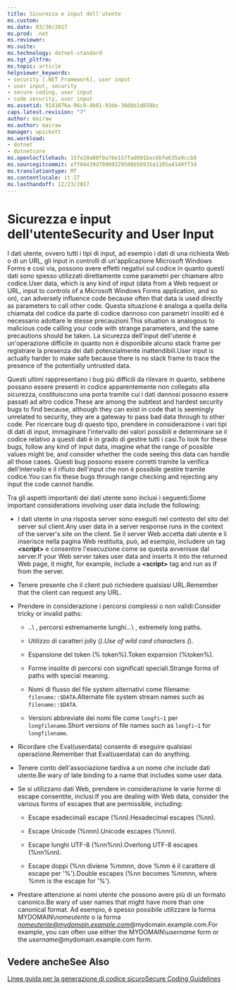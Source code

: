 ```yaml
---
title: Sicurezza e input dell'utente
ms.custom: 
ms.date: 03/30/2017
ms.prod: .net
ms.reviewer: 
ms.suite: 
ms.technology: dotnet-standard
ms.tgt_pltfrm: 
ms.topic: article
helpviewer_keywords:
- security [.NET Framework], user input
- user input, security
- secure coding, user input
- code security, user input
ms.assetid: 9141076a-96c9-4b01-93de-366bb1d858bc
caps.latest.revision: "7"
author: mairaw
ms.author: mairaw
manager: wpickett
ms.workload:
- dotnet
- dotnetcore
ms.openlocfilehash: 157e20a80f0a76e157fad091bec6bfe635a9ccb8
ms.sourcegitcommit: e7f04439d78909229506b56935a1105a4149ff3d
ms.translationtype: MT
ms.contentlocale: it-IT
ms.lasthandoff: 12/23/2017
---
```

# <a name="security-and-user-input"></a><span data-ttu-id="2d7ca-102">Sicurezza e input dell'utente</span><span class="sxs-lookup"><span data-stu-id="2d7ca-102">Security and User Input</span></span>
<span data-ttu-id="2d7ca-103">I dati utente, ovvero tutti i tipi di input, ad esempio i dati di una richiesta Web o di un URL, gli input in controlli di un'applicazione Microsoft Windows Forms e così via, possono avere effetti negativi sul codice in quanto questi dati sono spesso utilizzati direttamente come parametri per chiamare altro codice.</span><span class="sxs-lookup"><span data-stu-id="2d7ca-103">User data, which is any kind of input (data from a Web request or URL, input to controls of a Microsoft Windows Forms application, and so on), can adversely influence code because often that data is used directly as parameters to call other code.</span></span> <span data-ttu-id="2d7ca-104">Questa situazione è analoga a quella della chiamata del codice da parte di codice dannoso con parametri insoliti ed è necessario adottare le stesse precauzioni.</span><span class="sxs-lookup"><span data-stu-id="2d7ca-104">This situation is analogous to malicious code calling your code with strange parameters, and the same precautions should be taken.</span></span> <span data-ttu-id="2d7ca-105">La sicurezza dell'input dell'utente è un'operazione difficile in quanto non è disponibile alcuno stack frame per registrare la presenza dei dati potenzialmente inattendibili.</span><span class="sxs-lookup"><span data-stu-id="2d7ca-105">User input is actually harder to make safe because there is no stack frame to trace the presence of the potentially untrusted data.</span></span>  
  
 <span data-ttu-id="2d7ca-106">Questi ultimi rappresentano i bug più difficili da rilevare in quanto, sebbene possano essere presenti in codice apparentemente non collegato alla sicurezza, costituiscono una porta tramite cui i dati dannosi possono essere passati ad altro codice.</span><span class="sxs-lookup"><span data-stu-id="2d7ca-106">These are among the subtlest and hardest security bugs to find because, although they can exist in code that is seemingly unrelated to security, they are a gateway to pass bad data through to other code.</span></span> <span data-ttu-id="2d7ca-107">Per ricercare bug di questo tipo, prendere in considerazione i vari tipi di dati di input, immaginare l'intervallo dei valori possibili e determinare se il codice relativo a questi dati è in grado di gestire tutti i casi.</span><span class="sxs-lookup"><span data-stu-id="2d7ca-107">To look for these bugs, follow any kind of input data, imagine what the range of possible values might be, and consider whether the code seeing this data can handle all those cases.</span></span> <span data-ttu-id="2d7ca-108">Questi bug possono essere corretti tramite la verifica dell'intervallo e il rifiuto dell'input che non è possibile gestire tramite codice.</span><span class="sxs-lookup"><span data-stu-id="2d7ca-108">You can fix these bugs through range checking and rejecting any input the code cannot handle.</span></span>  
  
 <span data-ttu-id="2d7ca-109">Tra gli aspetti importanti dei dati utente sono inclusi i seguenti:</span><span class="sxs-lookup"><span data-stu-id="2d7ca-109">Some important considerations involving user data include the following:</span></span>  
  
-   <span data-ttu-id="2d7ca-110">I dati utente in una risposta server sono eseguiti nel contesto del sito del server sul client.</span><span class="sxs-lookup"><span data-stu-id="2d7ca-110">Any user data in a server response runs in the context of the server's site on the client.</span></span> <span data-ttu-id="2d7ca-111">Se il server Web accetta dati utente e li inserisce nella pagina Web restituita, può, ad esempio, includere un tag **\<script>** e consentire l'esecuzione come se questa avvenisse dal server.</span><span class="sxs-lookup"><span data-stu-id="2d7ca-111">If your Web server takes user data and inserts it into the returned Web page, it might, for example, include a **\<script>** tag and run as if from the server.</span></span>  
  
-   <span data-ttu-id="2d7ca-112">Tenere presente che il client può richiedere qualsiasi URL.</span><span class="sxs-lookup"><span data-stu-id="2d7ca-112">Remember that the client can request any URL.</span></span>  
  
-   <span data-ttu-id="2d7ca-113">Prendere in considerazione i percorsi complessi o non validi:</span><span class="sxs-lookup"><span data-stu-id="2d7ca-113">Consider tricky or invalid paths:</span></span>  
  
    -   <span data-ttu-id="2d7ca-114">..\ , percorsi estremamente lunghi.</span><span class="sxs-lookup"><span data-stu-id="2d7ca-114">..\ , extremely long paths.</span></span>  
  
    -   <span data-ttu-id="2d7ca-115">Utilizzo di caratteri jolly (*).</span><span class="sxs-lookup"><span data-stu-id="2d7ca-115">Use of wild card characters (*).</span></span>  
  
    -   <span data-ttu-id="2d7ca-116">Espansione del token (% token%).</span><span class="sxs-lookup"><span data-stu-id="2d7ca-116">Token expansion (%token%).</span></span>  
  
    -   <span data-ttu-id="2d7ca-117">Forme insolite di percorsi con significati speciali.</span><span class="sxs-lookup"><span data-stu-id="2d7ca-117">Strange forms of paths with special meaning.</span></span>  
  
    -   <span data-ttu-id="2d7ca-118">Nomi di flusso del file system alternativi come filename: `filename::$DATA`.</span><span class="sxs-lookup"><span data-stu-id="2d7ca-118">Alternate file system stream names such as `filename::$DATA`.</span></span>  
  
    -   <span data-ttu-id="2d7ca-119">Versioni abbreviate dei nomi file come `longfi~1` per `longfilename`.</span><span class="sxs-lookup"><span data-stu-id="2d7ca-119">Short versions of file names such as `longfi~1` for `longfilename`.</span></span>  
  
-   <span data-ttu-id="2d7ca-120">Ricordare che Eval(userdata) consente di eseguire qualsiasi operazione.</span><span class="sxs-lookup"><span data-stu-id="2d7ca-120">Remember that Eval(userdata) can do anything.</span></span>  
  
-   <span data-ttu-id="2d7ca-121">Tenere conto dell'associazione tardiva a un nome che include dati utente.</span><span class="sxs-lookup"><span data-stu-id="2d7ca-121">Be wary of late binding to a name that includes some user data.</span></span>  
  
-   <span data-ttu-id="2d7ca-122">Se si utilizzano dati Web, prendere in considerazione le varie forme di escape consentite, inclusi:</span><span class="sxs-lookup"><span data-stu-id="2d7ca-122">If you are dealing with Web data, consider the various forms of escapes that are permissible, including:</span></span>  
  
    -   <span data-ttu-id="2d7ca-123">Escape esadecimali escape (%nn).</span><span class="sxs-lookup"><span data-stu-id="2d7ca-123">Hexadecimal escapes (%nn).</span></span>  
  
    -   <span data-ttu-id="2d7ca-124">Escape Unicode (%nnn).</span><span class="sxs-lookup"><span data-stu-id="2d7ca-124">Unicode escapes (%nnn).</span></span>  
  
    -   <span data-ttu-id="2d7ca-125">Escape lunghi UTF-8 (%nn%nn).</span><span class="sxs-lookup"><span data-stu-id="2d7ca-125">Overlong UTF-8 escapes (%nn%nn).</span></span>  
  
    -   <span data-ttu-id="2d7ca-126">Escape doppi (%nn diviene %mmnn, dove %mm è il carattere di escape per '%').</span><span class="sxs-lookup"><span data-stu-id="2d7ca-126">Double escapes (%nn becomes %mmnn, where %mm is the escape for '%').</span></span>  
  
-   <span data-ttu-id="2d7ca-127">Prestare attenzione ai nomi utente che possono avere più di un formato canonico.</span><span class="sxs-lookup"><span data-stu-id="2d7ca-127">Be wary of user names that might have more than one canonical format.</span></span> <span data-ttu-id="2d7ca-128">Ad esempio, è spesso possibile utilizzare la forma MYDOMAIN\\*nomeutente* o la forma *nomeutente@mydomain.example.com*@mydomain.example.com.</span><span class="sxs-lookup"><span data-stu-id="2d7ca-128">For example, you can often use either the MYDOMAIN\\*username* form or the *username*@mydomain.example.com form.</span></span>  
  
## <a name="see-also"></a><span data-ttu-id="2d7ca-129">Vedere anche</span><span class="sxs-lookup"><span data-stu-id="2d7ca-129">See Also</span></span>  
 [<span data-ttu-id="2d7ca-130">Linee guida per la generazione di codice sicuro</span><span class="sxs-lookup"><span data-stu-id="2d7ca-130">Secure Coding Guidelines</span></span>](../../../docs/standard/security/secure-coding-guidelines.md)
